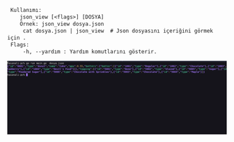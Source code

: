 
     Kullanımı:
        json_view [<flags>] [DOSYA] 
        Örnek: json_view dosya.json
         cat dosya.json | json_view  # Json dosyasını içeriğini görmek için .
     Flags:
         -h, --yardım : Yardım komutlarını gösterir.


![plot](./media/main.png)